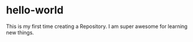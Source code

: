 # hello-world
This is my first time creating a Repository.
I am super awesome for learning new things.
